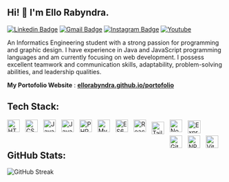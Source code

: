 ## Hi! 👋 I'm Ello Rabyndra.

[![Linkedin Badge](https://img.shields.io/badge/-LinkedIn-blue?style=flat-square&logo=Linkedin&logoColor=white&link=https://linkedin.com/in/ello-rabyndra/)](https://linkedin.com/in/ello-rabyndra/)
[![Gmail Badge](https://img.shields.io/badge/-Gmail-d14836?style=flat-square&logo=Gmail&logoColor=white&link=mailto:ellorabyndra123@gmail.com)](mailto:ellorabyndra123@gmail.com)
[![Instagram Badge](https://img.shields.io/badge/-Instagram-e4405f?style=flat-square&logo=Instagram&logoColor=white&link=https://www.instagram.com/ellorabyndra/)](https://www.instagram.com/ellorabyndra/)
[![Youtube](https://img.shields.io/badge/-Youtube-ed3d26?style=flat-square&logo=Youtube&logoColor=white&link=https://www.youtube.com/@ElloRabyndra)](https://www.youtube.com/@ElloRabyndra)


An Informatics Engineering student with a strong passion for programming and graphic design. I have experience in Java and JavaScript programming languages and am currently focusing on web development. I possess excellent teamwork and communication skills, adaptability, problem-solving abilities, and leadership qualities.


 **My Portofolio Website** : [**ellorabyndra.github.io/portofolio**](https://ellorabyndra.github.io/portofolioV2/)

## Tech Stack:

<img align="left" alt="HTML5" width="29px" src="https://cdn.jsdelivr.net/gh/devicons/devicon/icons/html5/html5-original.svg" style="padding-right:10px; padding-bottom: 5px;" /> 

<img align="left" alt="CSS3" width="29px" src="https://cdn.jsdelivr.net/gh/devicons/devicon/icons/css3/css3-original.svg" style="padding-right:10px; padding-bottom: 5px;" />

<img align="left" alt="JavaScript" width="29px" src="https://cdn.jsdelivr.net/gh/devicons/devicon/icons/javascript/javascript-original.svg" style="padding-right:10px; padding-bottom: 5px;" />

<img align="left" alt="Java" width="29px" src="https://cdn.jsdelivr.net/gh/devicons/devicon/icons/java/java-original.svg" style="padding-right:10px; padding-bottom: 5px;" />

<img align="left" alt="PHP" width="29px" src="https://cdn.jsdelivr.net/gh/devicons/devicon/icons/php/php-original.svg" style="padding-right:10px; padding-bottom: 5px;" />

<img align="left" alt="MySQL" width="29px" src="https://cdn.jsdelivr.net/gh/devicons/devicon/icons/mysql/mysql-original.svg" style="padding-right:10px; padding-bottom: 5px;" />

<img align="left" alt="ES6" title="EcmaScrpt 6" width="29px" src="https://github.com/get-icon/geticon/raw/master/icons/es6.svg" style="padding-right:10px; padding-bottom: 5px;" /></a>

<!-- <img align="left" alt="JQuery" title="JQuery" width="29px" src="https://github.com/get-icon/geticon/raw/master/icons/jquery-icon.svg" style="padding-right:10px; padding-bottom: 5px;" /> -->

<img align="left" alt="React" width="29px" src="https://cdn.jsdelivr.net/gh/devicons/devicon/icons/react/react-original.svg" style="padding-right:10px; padding-bottom: 5px;" />

<img align="left" alt="Tailwind" title="Tailwind" width="29px" src="https://github.com/get-icon/geticon/raw/master/icons/tailwindcss-icon.svg" style="padding-top: 5px; padding-right: 10px; padding-bottom: 5px;"  />

<img align="left" alt="Nodejs" width="29px" src="https://cdn.jsdelivr.net/gh/devicons/devicon/icons/nodejs/nodejs-original.svg" style="padding-right:10px; padding-bottom: 5px;" />

<img align="left" alt="Express" width="30px" src="https://img.shields.io/badge/-%23404d59.svg?style=for-the-badge&logo=express" style="padding-top: 2px; padding-right: 10px; padding-bottom: 5px;" />

<img align="left" alt="Git" width="29px" src="https://cdn.jsdelivr.net/gh/devicons/devicon/icons/git/git-original.svg" style="padding-right:10px; padding-bottom: 5px;" />

<img align="left" alt="NPM" title="npm" width="29px" src="https://github.com/get-icon/geticon/raw/master/icons/npm.svg" style="padding-right:10px; padding-bottom: 5px;" />

<img align="left" alt="Vite" title="Vite" width="29px" src="https://github.com/get-icon/geticon/raw/master/icons/vite.svg" style="padding-right:10px; padding-bottom: 5px;" />

<br><br>

## GitHub Stats:

![GitHub Streak](https://nirzak-streak-stats.vercel.app/?user=ElloRabyndra&theme=dark&hide_border=false)
